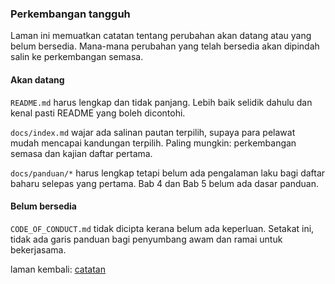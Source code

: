 ---
---

### Perkembangan tangguh

Laman ini memuatkan catatan tentang perubahan akan datang
atau yang belum bersedia. Mana-mana perubahan yang telah
bersedia akan dipindah salin ke perkembangan semasa.

#### Akan datang

`README.md` harus lengkap dan tidak panjang. Lebih baik
selidik dahulu dan kenal pasti README yang boleh dicontohi.

`docs/index.md` wajar ada salinan pautan terpilih, supaya
para pelawat mudah mencapai kandungan terpilih. Paling
mungkin: perkembangan semasa dan kajian daftar pertama.

`docs/panduan/*` harus lengkap tetapi belum ada pengalaman
laku bagi daftar baharu selepas yang pertama. Bab 4 dan
Bab 5 belum ada dasar panduan.

#### Belum bersedia

`CODE_OF_CONDUCT.md` tidak dicipta kerana belum ada
keperluan. Setakat ini, tidak ada garis panduan bagi
penyumbang awam dan ramai untuk bekerjasama.

laman kembali: [catatan][0]

  [0]: index.md
